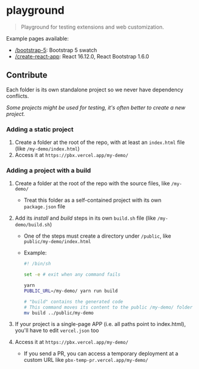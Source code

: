 # playground

> Playground for testing extensions and web customization.

Example pages available:

- [/bootstrap-5](https://pbx.vercel.app/bootstrap-5/): Bootstrap 5 swatch
- [/create-react-app](https://pbx.vercel.app/create-react-app/): React 16.12.0, React Bootstrap 1.6.0

## Contribute

Each folder is its own standalone project so we never have dependency conflicts.

_Some projects might be used for testing, it's often better to create a new project._

### Adding a static project

1. Create a folder at the root of the repo, with at least an `index.html` file (like `/my-demo/index.html`)
1. Access it at `https://pbx.vercel.app/my-demo/`

### Adding a project with a build

1. Create a folder at the root of the repo with the source files, like `/my-demo/`
   - Treat this folder as a self-contained project with its own `package.json` file
1. Add its _install_ and _build_ steps in its own `build.sh` file (like `/my-demo/build.sh`)

   - One of the steps must create a directory under `/public`, like `public/my-demo/index.html`
   - Example:

     ```sh
     #! /bin/sh

     set -e # exit when any command fails

     yarn
     PUBLIC_URL=/my-demo/ yarn run build

     # "build" contains the generated code
     # This command moves its content to the public /my-demo/ folder
     mv build ../public/my-demo
     ```

1. If your project is a single-page APP (i.e. all paths point to index.html), you'll have to edit `vercel.json` too
1. Access it at `https://pbx.vercel.app/my-demo/`
   - If you send a PR, you can access a temporary deployment at a custom URL like `pbx-temp-pr.vercel.app/my-demo/`
